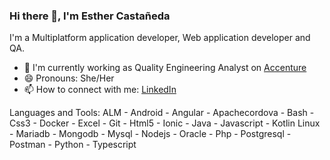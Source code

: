### Hi there 👋, I'm Esther Castañeda

I'm a Multiplatform application developer, Web application developer and QA.
- 🔭 I'm currently working as Quality Engineering Analyst on [Accenture](https://www.accenture.com/es-es)
- 😄 Pronouns: She/Her
- 📫 How to connect with me: [LinkedIn](https://www.linkedin.com/in/esther-castañeda-89900716a/)

Languages and Tools:
ALM - Android - Angular - Apachecordova - Bash - Css3 - Docker - Excel - Git - Html5 - Ionic - Java - Javascript - Kotlin
Linux - Mariadb - Mongodb - Mysql - Nodejs - Oracle - Php - Postgresql - Postman - Python - Typescript
